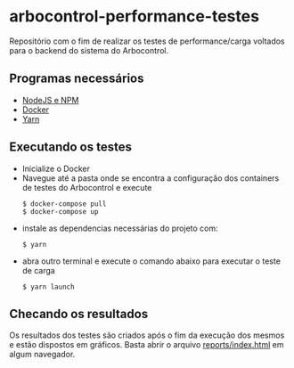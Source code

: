 # arbocontrol-performance-testes

Repositório com o fim de realizar os testes de performance/carga voltados para o backend do sistema do Arbocontrol.

## Programas necessários

- [NodeJS e NPM](https://nodejs.org/en/)
- [Docker](https://www.docker.com/)
- [Yarn](https://yarnpkg.com/)

## Executando os testes

- Inicialize o Docker
- Navegue até a pasta onde se encontra  a configuração dos containers de testes do Arbocontrol e execute
    ```
    $ docker-compose pull
    $ docker-compose up
    ```
- instale as dependencias necessárias do projeto com:
    ```
    $ yarn
    ```
- abra outro terminal e execute o comando abaixo para executar o teste de carga
    ```
    $ yarn launch
    ```

## Checando os resultados

Os resultados dos testes são criados após o fim da execução dos mesmos e estão dispostos em gráficos. Basta abrir o arquivo [reports/index.html](reports/report/index.html) em algum navegador.
